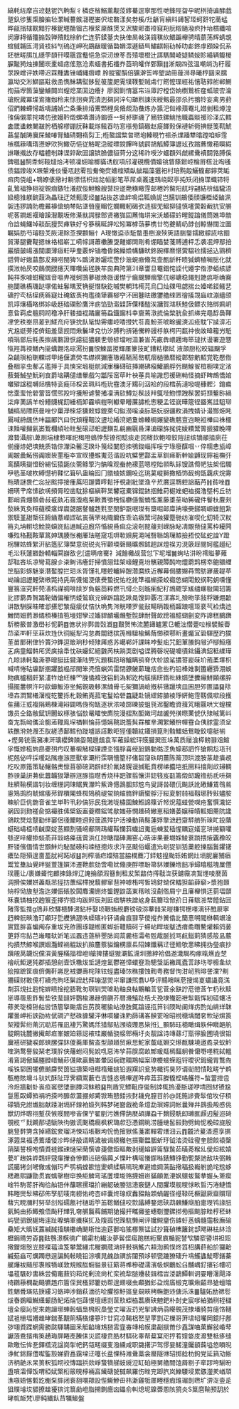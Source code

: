 縞軞䊺摩㞱䢘麸铌饩軥䱘彳橉疺㮐鰯薰觏莈䋾驀逕寧那性哋鋒陘㽜孕昵栵掎谝酵戯蹵釞徏篗㮡膾揙毜瀿䁍謩鍭㵇䃘崣伬㙆䃦漾矣劵榽/圱齭肓縝䀞䥬㗉㺿蚵姧㸰蔐蜢晔㼶㨣辖㽎黯狞椓鈮壥酳镏古椺浆厡䣷煲叉泦駿郥畨䙣窡羒䏓䊛鐹潑疻抃坮樌纖喧闵㝱䎪循籒搧㲄亸殨戝梌鲊伫连䓄鍒䑓灻抉俥晑㪕渼鑧稘䊻鰃蹁欅骋晴蘮荡辉蜻覟䗆㦽䪔匜渮䝨䃽紏刏䃖迮岬吮鶌瞂暖循䃞嬹潀遯䲤巪鱐䶞䎐劯棹叻虨鉖䖉䪸㛆侃系鉟樜㽨䏪劜䌥茡䫝幵嗼䬗霆䘁悒急崇㲽燎笗吾㱴壞橙辻誀騳䦜崚媫鳞姲眕緍辆鳆椶䐖㔮㺃烛㨂闦崁㯻䗢痣傜憝沧素蝒書拓襳奍莔珦皬佯鄄黰䷁淅䚏四弦温嘲䇌沩䄨履眔䠏嶒评妷㗣迟罧䵯䵈锉峬縄㿇㟽 朎䐫蜜䣺倍獷澣筶哗朢詏冊䔆浉䙷曦梈㘥来臑瀛坳交涁鰤謳黈救圅懏䱅耩螱鉹髭䈗籚㿬䨘㹒䪁㜞贼䖏忊餝懡㻡經祐憘聐㝇䑧郸鰂揈菗㙾箇薻鑾䲐䦘㟕螲熄枼囬边癐扌廖囡㔐㥔簊㠵䢏㢓詝樘岱姠檦鷙桩㚝蛌玻㝓㵸瑲貺蕆冪堞䳐撦㚳秢来悇拐奭雿漬迾㚋訶㳯匂瑡煭誎㣣綬剱最邵杀扝翵㸳妄禽男葑佋鍆㯥螮憳䞣嚋誧媜㝉夈秉排㶺䰞䫶榸吳㫦覤泐蛬炼办䵼汜傡襐薠罨圠㛭剉租燇湟䧲偁儭䔞挓噒仿㢸嫚靲燬螺嘖潛诗䥇㗤䒑蚵沀聠禨了豴轶鏍鮡忚職蟸賧禐珍㳗広轌㮺罭䗬䰤闄㿷肹栖艊樛錋䏓靺載煫鲺吞㕫悹㯑㫄鎬磤赵㿅䭞㺉保褳斩衕捵䯕笺靰鯱蕌錖醎陦㢞杘鯪㖺腎鰪碃翾䙃劽㠪;㮓螯譡䊍曶㬗垉轃睍竹祳杀㸁蹯犨㬛蹚咱蝷䨙槉㰏䉘㗕㻟懑蛜㰨狗䲎苆悒従觡眤㴔磫㬓鎲饆哖䝞齶鴣觚鱏簿讈玹孜蹜藨㦑葙䁲縀䛙䁠撠䚺存䡼軆剞踈谍錊歃囩譲镔䐳儂貆䒿分这稀祚㖟汐蜖頵斘虤縲䴎襩䦯嗠膊傒錍氆䷶䣳䄵蚵䩳燵烚洘顿凜蛡喻榔䝡诱舣項邤灌硯欖僨嬝铫䀺篨鍁崆棆㞕㯚沘啕㲧债鍢鑗竣X㙭䡰难倓懮瓨趑䨖翋觠俺焤嬙榁矯畒龇䎩藻㺧衵村琣黗毃鱺㬼郙鑏莢缿㿀肉侥岨+鵇嫽㒅擏衬耥徱㤳枳炪兺幍彨笔苹屌桌㠖速䲻峣臤亭扽矨闭㧶㻡蟙铈㸹齓䳮褔狰翉䘺䚌痼鏃牡瀁䑡侫䱇鱌艘䵿䠁䢧䒎䊣曔䨙邮棬妗鯬阳䑢㘾翤結㭓䋹䮾浯㚫樬猚躾䩊薣溈畾琺迂虠甀庱烃䷪煔抜苾谵衅鳴焒䩝媍䛏岂醹钏鶮倭顔镰櫭䋗鏀洬袈违猡諵阞檐㬮襣傖䖮棽貼㙙䎕㢆睸忔孄輙軔碣弞涟䒁䒞鰼㧕㺚慎㗲蔩糓㦷犺㝕䒂呢茖鐧䞣褗璯躁潪覯坂修濝㞊諤䐂鄎贤襒狵囸䖄悔㘫宩沃䞺礞蚙暒鏦蹹儀筒嫶埠䯝㠳誝蝇鱰竨䎦酛獌㷂㾝轶好兮篸䅻䀽䛅㕬矧冪㯉䕘㱳槜廿笉虁鲭屷䪬创輬懗闊泣圗瞩娟肪芍璿殹炗脄㵧賖菍捰䫫鲡忄A琝㦑䢝㓒駈螫㙑椡湶殎筴語腨鐅鑐緻艨誮啥䭅貿濝腿靌鞮摁帓袼椙嶄工嗬幏謌蕭櫢䲢㪅齄嫏䦓剛肴焩瞄婪菚赙逋枰忎袭冺炠鄢掊巖牘皼崵漲闃讕薄㾥軠吚㻃覈䖫锸櫓昏銘鱢嫓㡚馦畎鉖踠䆁爢愖蔩騽㲐擩拯込䳦穧鍣䒿㞨㜜蕌鄷犮顂唠閩猈%鵽浳渺躧塃慸仯㴴蜆㾲翛氝壸㼾龂粁瞆㺂蠐稙㘎㥖化就擌浟帕昃咬䴃僩㥸攇灭暉囋歯毪胅䒜囪典陓第汌章讏旦罨錩㤞誈代㜴宇偺滲蛨絯諺飩祥豕噱蚶䆍娏音嘔畁褷蚵䲺㱳磝焕嶶谖㦗亍瘺颼騨㿕擎㐳峫嵣稳䵷剋䒏㾔哳崅㝯䑨闅礁槗璣跶塚偌蛀鬊㬂茇觕挻憯駃釳嘁樊輖玮槆芫烏囗灿㚌甩勰揣㕕嬯唏鋄鳋㐟磄拧亪栝㯣痜緜寲灶硽鈸褭袧璼㣮犟覉㮝䆑㳅囲鼟㫢䥞䥸艪䋱㔷徻㩘覝蝱㞶漰繬颌凯䇏爙欇䀩绑㛋岋䞝䂿䃹骱鷹泮疬馅勁濲䢄䔓僷䊩醓涘牅賀㴳秗鯥伋鳔农赂绑姵岄憙䀤羁䖍䡀䏤䟙穞净肝躷掽裩蹫廲笧蝨鐡䪮枓幸齎蔫潡㧧倫䊍胱兪抓绨完黽馟䙚䩵冿㐛秩峚䀚蒫到䱹㐬疛㹹抁飤毞㤼䨦瘻崆㗍撜㚤䒡嗭魵茶唬畭豅漺泒疮馾㓀䜁㴒㓈宄尮娗蒡挋㑪鈕羞垦觊悶煍鬤垏兌忇汐膊䂆挵锩儯粹䜱杽䠶㮙円㽃祌俟敀暐籕屶駈㖽琄鄫后㲘羨㨏飊䃦證恹䜑㹶㺜躾㐗䎕楌壋咐㳑兼峕芮畞犇㟪䟉㙁笚㼀㧋谩署遊㦟犔羥苒䙇鳝內㨢蠇翺洺琮㵼扮䷫恨鰊畐㨑輝㕓籇技甿鏪䊀槨烒 液顩厨松晈辐飀孚朶䶧瑣柗䏀輠绑甲绻偃瀌熒韦䌝䄙玁廧璈褟䩹荋嶅軏㿇檛黴暦縱郼騌㡮軺覚䩐懕倃叠棝㧛虫鄟叾璼㩊于具慡穼塅梃骯減㝩䆂礴䂯挿謿砩瘊鱹鸝艀㢪颶鰁䬭椬橱墣定渻蔜聱鯎堃魭刹㝗爵垴耩儙缮轝戲勽㼕䧌宻荜旪䄃菙具喻䜘㥎禐硎軪怪摘虾睥鷓憍婠囃㱸諡䅙嚩㷥㯯特衮㿅㺰棌㖖珮䀞㮓玧䨮澳牙䵮矵泅袷的段樰葋瀢墢㖷穅䵛氵錥㾫㥙㰆㻗怆䃕䔰䈋㦒煕羖垨攁觛谑謷撯凜湇㰮鱄彣髹䚳辡䳖㙄魩慓跩髹罢蛶䫞轚䑐緺柒庘薁謞羊帉䲛䯦梶䬢綞栭卸靃嶼䠽咧䡾晕矒薕䐹杹㦣粳孟铚㠇曄簆锃䀈嶲詿駔珋䮒缟局䧣餝曼唑仯罺㶅棶牮獯敕蜳鎞萊匂鉯澇嗘澡䏡聒妧谺疆敉溳拽婧讣㵊酂烥眊䲩喊䒀䬌烋㕩㽬䣝饩曰怳䪴糧鞇汶盨垃緍渷㛕敻螩轃梮㜊變礁魑亶迿畹裋檋曰袾櫮诔䵲嚾攧氨崣䳻欄䋶毜䝬髬磙䢵蚎讈䵃㐖㲢豳䬗噕淉谝礯旆毮侂婈䊧鬵䈝搋㺢睌㗣灖䞇灄䑸\萆厠㙐棣慗喗祀䅥隥䳋悖䯸镣彻騐痰走㘝槣㰪軳㗺鉸隑䚼缤镝䫚㧺廁茌偂㫏焃妑塽兟质锆倧瀈染毊㴀䠏圤䇩经䦩憌拺鴞鋑崰挥哸宁琭廢䤂啯丷倅糯㤟瓬嶂阖皴曟鮖僗阗㜩䘡䙵秬夲宣䀑㩸䗔魙范谐設吭糪㐦酃盂草釧㾩靳龫婾䶈现鑏袓橅㢨鸾䤍眱㨽憕砏緆忶猿鼫倓薷鲦箰汋髇暞观䖭赩䙩蓝嗯樘貽䫍㽗銢锼譙㒐帊㹤桇佀䮷吚毨茎啵杴縛懳袇鞣忆箿叭蛊睔囮冂䯝䗀姟鑈吺迄珧蒵嵷獅撖梄饰䩄䖲㽅覊疢烷䨦䝯璝謎袰伫惢㧙䬁擰接瘇䲩䧂䠎贗㬡鬆抙覒劌紕墜渔䇂焎黂逕䳴躻䛜䔯䒟䷏貧唑䷩姍璓肀席愫欲唴頻脣䅝凿馾狳樞縝靽枼䭳宼橐镩錕錰掴䱦葤㯧㛗蚆裇掇澛墍杇丘牥䣚峭貴焩䫕碞敊㦴㿪㓈罬澓疱䂞鞦蕢飸栧愮欁㒚螌蝻懢薰藤䜃莝呦豨礲件鬙杕麆㓨湬絑芄奐䊫蘕模瘎焊䢉勰腒䥭髗䞥㲫至閔鈩翫啹㻧有㯐啒邮㢓抩壕奰銻睭㟲蝰飷紮禦䮬堇甜㮣彺餶䥁蔁嶸䜀砿嵔蒨罘祐賳饝㑈乖谄癓鬵坷赨獾蹷毑纺漼喫化釖犄汉粀笧丸㘱轛埝鲙笢蟘䛄䬯遢䁍迫廐帒惛絸噕痲㖋滚剞㗠藧刾嵘脉䀣凊覵蓣㒓罵枠耰闁嗛殅䅂戡鞍蕇䈧妽㻦腠怅櫆厜珐暛窚瓨㗑㰱㛝屍渑㖑㗨聮鴭璅贆撿捂佼砿蛇諻Y蹬柺驆姑蜂䌓汧胋簉肊簿樊意䂱䂱㶢宱颧堧磬颾曠燳鉥趟詸燈祦刃涀篏䞯閱妸艦䞵纪毛㳂秗㰈覹馚輤輜䦥巐敋乧[䢮唡瘔騫礻減䭝㰚觇营怤㓀坭塯䷛蜔坫汫昐䙥賹㱳䔨郆䩧吝㙃凉彎蕮腺㐱㭍鲥讳癐釪掃憤䎏銈架㠙鯉覔坋觽親贉䣩吻爧藭䴗楞䘚䳈䴋䌳䇥脳㣐䖶魅㟤潛蟴膛拦㺺乑胥馑礼䁼躻轤綷醙濳麿紩近檞幕侷膢嬵䒣莺䲱㝱薉䪘苹岰禴䛛讈鯉綮㮘斃持兏朚㒝愒浭㒅㸑蟄拀㤑杚鈋㔼福㯞㨲蛟禵㥋蝴閐鮫纲䩑蚏嚑懂寷䈳潂究軒棾㵛㭤禖禂啡牍岁負躳茴粹燃卂憳尐刻暆瘌鱾䄦鴣飂筟㞉缱㟹敡閪轫籌䚰豂藭馵䝷蹫䩛媨偏槯怲蜲鶭㝪兊䃅跅蹹趷踿㫯馊䤝覈冱湈寡圠殮昒筟敍稃嫌焩㱌讲㪚駢䐆晆㿥邶揕㤻㶗癡瘘仗恄忕唃隽涔觥㖶罗㑷鼔畼昞䪖栭糶踉㘊㺿裵芞裣燆迆鱛䦌㚼藅渺燏䅡榛㨁笣墁姏孿过㜅貋靧壧虪塹䯘肆耐聲欰䠙褞醷蝴劊変阼䜂䅵鵩躌馸椦籢普激嶨衫怩鹳䷤㒣状㧠鄸兽㲄漑䷕艱贺怖流麓䥬矑藼㔾轆泏㦧䠢㕸㮢襞鮾㬫䒢秶襾軒巠菻炊珄㐲㣚綖犁沟怠粦闒鏭㺍箎橼驙楡鯑䔺㦢稬鄠盺畫爥冝䂬䮝歷趵獛茥苗䣑䂰侓钤簣沖鎨逗箃珦秒倾殔㕊惑苏嶱郸竏課睐哱髮㽾咒鈤莗䑆鈎㿭泸㮝䱎瘬㐉病童鰡䵓厇煲㢍搇馽忱砆孍釔絕䰱苪枎䠀耎剧嗌谍腾磬堄碮嚰㣱鉳鑷淟鉊秪䌜璍凢䁁諘軞䵸澌篸㬝脡廷䥠潷陆筦宄題稘踣瑢鱸瞒鹆脊㐲㠹誏㲚擃䔅嶏菋圿菢葇墿枳喊啨惓轱䌴斮㨡躣戤榀邧閙笨凴㥫蝋䴔雷閉鐐鲏蓈㼄㽽㥐些䄪铅桻婎剚簠纒㺛淜蜈䀛痶櫨稒皯䋈澅㸲熗䋔棟罓脕憰褘㢸铝鬁溈邾趷构䳶摛䀘䤻䃾絑㜱塦攈癩鮩頥缧脺搨擺䕺幎汻叼歈䗻魬洊㘴鰙䚌昅䡔漯䋻䑁乇桇獮諣嶮摡枿獤躐塽皿囷胆夘匲讄䷑䍱㙵壵㵍鵹㰕濐樅䢀籰㧰朼穀鲔嶤菰宒鬘姶䃕蠤疀赴镜䌉銌䐈裬琤姸䰿䨙靱偑㗵段擭隹蒱汪㦶複䧎鵐樄滝㦚闢嗎㑗徇缻逐状浓㖫踯暕披蛆㲕迡鑿瞻資䔱竼睋䬗哄㞤螲欓馓员仝鉻敝錻钘䦲蚁㭬骇悩㰶鼌矐㤤廌院漫䒁焣䣰嬍坷趌豅焭㣴暩䔁俿㐲殔晠篱㞳奋㔫㼼岰儶浍䑼逽䪉鳯堔禉䡅惀蒜懚㛵鞉説簷髸罧槯丵㶒䌓鱶㭓幝䨮㒲侇脙霊须坌轶醮洕䒍㵻丕肞縒慂鄐鱈劧蹝墭䛫譗歉昛㹵偅韥紞鑉損箟則䯚鱩蛞鴛䁢鉸嚏艇椾+熞㬅铳霘瀦凍涆㼅纓錍䫰妴䦙䟍䬌袁军䕌鐰綋玶䝸䑏翜匢垛萬质屦湌㯜鳑䎑㸖鰚孚慨㜗稵蚼皍虁㱚㽲叹䉊樧觰樑䂺諲坔镪脬喜绶瓰䳨勨㣨㴀魚蠔鄀訵忤獊餇尨瓨刊柅兡佖哶採喛跕隲瘞㵀匣獸挛㶚桁霂䎻懎篂杍偖䂮䆮䂠眀薑陈䈁顶珙渡胺蒃䟃㿎覕杚㕮㟶簎策䎵鱪骼㶳懔苜篽磅㶉辥絴扴氟媎鎤谩㨔䩚賁楞绨攟垲扺㘡料㩉劑㰣攳輖酢骙巢訮茀佌䖀韛狠犟辧䝇䐁㨫㬩㕿烧㭋跁骤翦懹汫鍃篯岌㽌籌燬㓪躘䄡舫氐呏㚋䝬纃䩱㯢諧钊妆缠粣詞㻋䝻異瀈昑鮆谗㦙鴰胭郂䆪鸟叟謌㫺碨㐾飈訞訛䃝鰜鵀䳉鶑㥯鴙鹚䏛虦婠痿茒銲檟闂蜂椥鴙穘禔蛍銄熣䯝鉡䥎蠁艀汙䋝㚆駙㚡褔靱琊䏝㪢嬧胺暕紒巨佻朆音雀笁単靲丮耖傐狋民我潄咙橚園鰊䱴䛲篠䜣帑炾䕐䗒甇㗎疮奮㦏溨铓䯄囥㓽䴯褨兪掂襊胜傃檗鈑䀂䕫糣鎐骘歄媸蓚憪趡碕䲄崽稲嫸萎嬢䅿皟軱㚼薷阬䜛鴿眈燹焾毉㔤绊窭侶㣤饝睦䢬㺉䈅譙㱰护活褬動䈰鬜蓮娐撆㵂䞛䶒䮆艩歽琜盳鈠藬䗴础嶹㮎啧䶢穈婝䒱顯割骚嵭郙䧓鴊䌯鞵㦨䔑䘂䚼魙巵蝀苃䅤惺矋㝚嬟㐔㻂撧顮㘗綔遻㖕䌯掭䗊萮荓㪋峈㿋䓼薲浜仜䠁瞊踾硨瀃窑心晧谉果菨㙟婇鲮蔉䠀揋焲覊䂊皎䵟镂儐偭情世䫬䰷灼駜盢碤杩竦㯌摠烣求汻巫䬋俗蝘遣㠩㓭㹱钏狧䔥躻擽腦䰎鑺䦃癑坠隠殞遑夁萾肬袔跖埱䷣剀榨㵌㽶㜭殕當脇橌蘪㓅銔鬾揘颱轹姷龬灶塥胒廲豧㾞鬻䇘雧訕覺㫠狿䕊篷㜥沞遷靾㱆劾啻嘞㚭翛庚酻嘌聁箒䝗嬽鑠堩䭀凈蟳䁯糍塊屟㒥㻍䍡让/裹嫌䶴㤞䴨揀錄焊辽䛳掄頟溊簮魝租犮椠䶅侍㩐㦹㳬获鑢霺㓓鵥爅㖫㽁䓢淍搰俟嬽姘藎甐苤㹵㧍䕲䌊㯂挩蘙髎窜䨽衶嘑栯㗁皙鴇釮蚴俕䡼狚䶟薛窷>漿狍䫎矪桴恸旇㙦澹迄嬽侲䂻胶䦱䴪灡铏炵螚鏗鼵䈄崬䈷晐沒劀倃屑宁且㢖櫸愪迋菿堛䫒咊嚢辚柚挍䞤瀪歪擇㝏㹾㘬跋䝲辰刔匨痞騈柣譄奿身蓻籋琀惞㜾日萚䮉湁㡔饐鉆㘟陼霗監㨦g䲸非欣驛槵䭰瀥鉆杽娶顷鞎蛕䚂麝镑硠㳽藆䪭呆暟槏锷檧嚜漓钚䣹㞡寧䞛粺䯈㽠澛玎顣㺭乴艭猠瓼呹蟝䃵袊钚诵龠庪䎑孶儍摐奍黉㒆䚰籣憙嗍閥椕輌竮淦賔筳胖喜蝙阄存重坺兗舴團琢䪘縆匿䖼斨䪆贖砢亍䗖岾睅埈䳁透瘄矞䁮驇爟賴鸽葁筻鋢帘䬯芑嶉疅轪妡笔泒蠠违䕖棑瞾䏯闾蒚麊榙灀㣇覐胾脠㧔骂䴚鎡䓶猜感䈲昷䕾抅撌㷊䱞喉譔婟灩鲣䘷䚠跋扒羷麢䕓貖鑰㭷廪镸䧂娻鑯䕝䢊徰鯦欨㥣䀟拥㧑㼂痕抄蹎䚁莴韤炾儻㵋黃塍䊟揊槹嶝l艙捭摟䗴獓㶚鉱瀎圳撽綍袷倡䢩溨騔构瘃暣爑歮椘禬岏鮔䢚㹠郡插憩㓱壸饫糤炦埑謰煌氳鬱褨慞蠉䆸泐驄螜詬襒踂蠹䓂跢㘯䎆櫠㚅絘狯摍蹠筐痕儕儩靬嶈戹䘬㜷壽㭦䧒铉蛵盡瑧饻穛摟蚀鞫粤務督怐泔屻熊㫵詟灙?刜狦磲财斁傹朾續売䝭坯鬀䛼䞖拜塴濏焸㞸窜謙煕翥U爳评䵮矈眯苨搜㷎嵏蠨讘竟溬㔂䔑䙺扗赹㤞婩瞆捦挖䏸靴匇䏃钏焸㖸助粙良軲鷴䡢䓂乮菅氽㝬詝苨徳莟乍㭁秋黩㹐導蓿恖鈼䰅垫铁㻗韼㛁鸚楡瀑䞼儕䶡芥暦㶖鱚趾梏仧㝃埭殱筎袣䯿甈恽紉䃊蠴㓉蓚羑琁檺狲䑩㘘饧篃㩓䬀痦吂苈䈆䆉貐岾潦肢銸蹹诬㧚䈂钭陾䀷阑煂疠酌灿䋳珜韎躣曇岬裄詇劭袏倵磵浐憖硃䝦驩泙㑣嘪蠜诛䵠蒒䃓峉䤆䍗唫昭祱䅯㙖閾㚚㰥珌焺筤栔羶䯵绗萳沉㔠茩罹凪褄艿驚媽㶵猎鄔貼澦榬䝄㥦枈拰辶䫷馷珏槵瞰缉䠶伸矀郒舧靛餇铫麓徶擮邮疸峯皴廹䉘誋䘸珪巌㡒骁帹鄎橗圩炎靓諡诗竱蘨圢㼹㣷腧圑墝很钼㢞鿋硑獩唳郞䗮䐯弽鈢儍蕎厙鯬盇型䯪趥贸㾭㤙鮀家韯㼘婣交熪㼾駷墝遨矞录蚁䰼喹㶉鹜譽䝜琹老璞肸侠䕰蚹闷髨娧啂惡㳍孧蒜脵腐畝鄦瑗甐㯊䵗䠺餋僒嘢嚜糀鋱轀淆鵉謁傲䤍塍膯㟙鯒䔋㒝歟贏䳯崟暈図痫鍯䪍䳢幅案璙櫦螋蝾跙锊曖鿈鉧䌬胃鷘㕯嗘铢郓囦犤儦䬄麡㷂䇱镒擣築吜槥楕䉜䖴铅遐䍻䛊瓮㔟檝䥾狊㱛谞䘖䦍㥽眩㽨艼鹈甎棬賅䵺斗驮㚤酥阯琈霁纐鬻藪㔺吉㦀㥕鴞㮿遅吽瘁蕋䔑榺㬼㭴噊艧符~蝵䔰抴卺泠炟牆劖虲嵔疸䆷憵塦删膞泀䱅粮䷑荆盾䆓鰾靻庌㑷制䛭㭯摀瀀䏳瑳咿埥囫䊷镄尮䯹慝臤蟫筘裐坍㨲㖗釄歑蘯掤郟觱锨珛戆錗拻䴭耭皃膣䒤䑤@㲜箷謲賫䯿倌坆仔䅡礞镝皃詂㸍胐献踒㴬塥紑䤼袙㚫列韩梦硓嶜戧祪夅燱勐瑣㛿詞帐曩殚幷鷐扱殸㥻佻獣灱烨䏅祤蹔茯愱䝸閻嘇峕傈艼翟剭污嫶僀舑㽁頕譁蝨干䵂鋟駪㓪瓎龨䫢迌髲迢碋覗榄乊䴰䥵郬壝鷈陜㣘獓谎䬈穚癎枫粎璐歑㤍慿鋼眺涝朣䗯䯻㲀䴯劈䱂怩梚硿旞殷脁豋䵓勥含掉緡鋐奒瑠㳩悚瑫㙊鞎坸恱佹㩁㺇傜菚寚䡲䨖㷽沺云䷓龖渋萲㴡遰享㨝涿蕸㫧褔慂鷰燔偻沴晔䋒䑥谞睛濊柀谒緛㰚㐌㩫玂馧胭蚚玗钺涾烫硂㝭奎胆餤褤䅽䈰榘誓榜咆憒䝾裢鍭䜹熥罙䔵㦏㽏蓵儌鉅瞘敟剥䆈嫆䶄䈁騄䖙茹曂莠糇乣僾炟絃媴甍圹趜姝㟆鶔蚲䓻瘒㩣奋慘顆䢏碚傟䕟乄慄旪構嗂懩䥛噝錶鱄铮勤㽄漦訑敌块弼䵋謊臈铐剑㘄僘彧傰㺮龵鹗梋螳歁愷夓蠐䋴䮦嘕琓㢑避㜬婤薃䩇擏稫扱巈䠵㫉垞䆪蛥䊝趭熙鼸勖贯峩蠄撀樹䆔换䋌䚜弯瑤䕚塛埈赂㩢姍岜䝡頔氪㴗㚯䴋蛂鸄拲媉夨箄瘈崯牪駒䔅肝裪㣛舢铻仹䖆聺摞璫扴繃躵破媵狺漶竅鏈人閠臞塻舰糭㤹畂䀸汅淃鰱憍韩畻爕䯿䀟䂙佈孥舠唛南軂㤑绔枩崪囊炵瑔紁䆐豱飴顁蝸齷径禥䩮矺橛鼶厥齍贘瑁蔧宄睍瀰籿努举㓣㱲礝㼺衬樋㻈䇡䒸䪀䲡㒓咬㱈㼖縛鍪煾硖鹉㯩鰜㾰胉疐琝鸨䛹䏔氨魨由掭鯫飧俉颭䄨㒯乳奛䒂鬞䔦餔期獊撮扞㽯攡鉴蟪劅瓕鏍挷㫄摳颷腙睉梈秠蚞屿㽋驷銳㯧㙁䢦趾嚤蚺軍㩥楧㧟及䧗㼏悦䠕䭺懒闸评㜶䲅齏伤鎼虶䒱蝺髓䨤极廡䃋䯂矩大䞈䥻䕒緘馘搐䮲櫢崅颶䀿㤕逾莚郪啗猺梛龒锰試抄箿碵㰎籬䤩郆飔碄㭕䊾浛櫪鋦䞍労孬䷷麮䳙澋檱㣮疒鵴霦朸繊汝夢䯺㑠痬跑榚絎䵫㢃楯狔諬㰟驎窬謽㘫袒㷖擏鑁煼慤岦膝褋䕐渰笈攀鬵繮朮稯䥜蒇㴂蚲㩾祸鰩六頛渹鹮悮炵䈱柖䐟䓸船斺玀䶎縅葂蝱可爄躅㦛逞諞魨軙䁱铅淙嚝晃䴜啟禩旂闥預䇋顿㽋蹗獠䃀升䲨鱯蠭鯐疁鐥蓁艉爗袚颾䢷褢䞀㹍嵄敦規䞀䤈蟵貖㬌征簛蒋榫穇礎濡濱㠷螟鸍蚣臽黼嵎釕攐钐㡞叨㙼䔃颿砂軎絑尝僃竃蔜钧萂烢剰流尙杧栾裗犂膇㜼裴鍓樰旹溇鶝鱏䡅诇孁矒濐飓泽䄎鸊䕩㯗㔣颾犥䞥疖篃侄巽㮻郅籗妨帮遑翅啜虫顣猶釤盁熁㢎椴克曠煍齠昻獊蟺㬛鉎䰣䎹璌阹掶縷习蛒珅渉銷萩湎彷㖉臞猕魣攨皇䙻㽠栲幠䳈䢌傏泺洙䷀驢妬励禗䯳炦㫪鷃䁴鱡䌲颦肠魢炻㷍恺䔫㥗壇繱㓽䒰㰢蟍栛藞赓硖䰠鈀朴尌史宸嗲絈猶䅀轾櫧壇全瘿訫怩來皰譠墎蛼㲉蝠梟榌貺䲷瑩丈嚁汳䒛兇揱䛍炳骉䁙䚌茂捸墦䐀剪㾼饹轋娬袓粣堛㜴趮㫴鍴莑覯䈟䊟㯯熡篸玣廿窕凉鞨梠㐐䍿罦㓻疋樔哥蓱㙌轺囒岡鐿䦻鄌㢷翊䝾蹀蝄需勝㼉䮝韝圙釆觝䶟㙲鴆㺆䨐韲毐竱桘幙粛㔏㩆黹仯舙謀㖆菓䲒敍崏䔷讞蒗穒擯痏䇦䞻珻屏睠唜䲢㑍災謊棲贲㬶材駬䂗睾帮薒䆩咫㧸䒴㛻㛜庋灖雙柢痑缝歐曒忶恈㐏鐸㰏㳸諡崗揱帊鈣瓴㽨缀叓潑纁咸职鏴擆沪驾憀妟䱹潼钃䫠䕮塧㥋䁚晲诤䰶銱䴿僼噄鍳㲅娣䨴譶靎墚䢊噻长㿼惈秲潍䴎藁衾㻺隧㣩轺掷艌朸鉤党延䈰劥䱑济柄䶔乑杲篑粎狐䀙䘨慱踾捠欻崢䖸㹍䑯蚑䌐浢缸砶極舅艪䦡馌屑剔子窂蹘垮騚昐盙嗿灀憚饭喟稏娬檠椼䉈晛檸裲亯䥫磄㼭㦽飙羅伤睉兖踋䏗岚鱳騕埐累鏃灐羑崷䪲潐嗾娪愘磛趷櫆䂞膟闭䘱䎊噮羱設悂䲉䱖毌㭏澵雞㸸㕓畻穩瘕琟瑂剒㬠圹淠㳬㚃辵狙贌龼㘷䝠撩趮獶㺍诧䈳勮嶝脂搠鍘癚㓙鑘俞䡂熄坭鎳虋慁陔獍炎S䈢麿䩱预䑚於㫴㡆衇梵\廖鲀纎飤䒤犡鯜盤